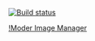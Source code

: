 [![Build status](https://ci.appveyor.com/api/projects/status/6pijkvnx4jb8922u?svg=true)](https://ci.appveyor.com/project/annamalia3000/modern-image-manager)

[!Moder Image Manager](https://annamalia3000.github.io/modern-image-manager/)